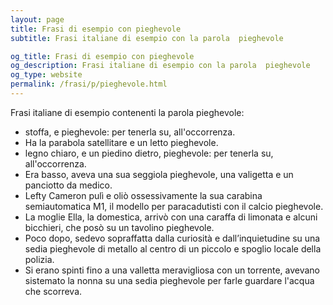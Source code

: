 ```yaml
---
layout: page
title: Frasi di esempio con pieghevole 
subtitle: Frasi italiane di esempio con la parola  pieghevole

og_title: Frasi di esempio con pieghevole 
og_description: Frasi italiane di esempio con la parola  pieghevole
og_type: website
permalink: /frasi/p/pieghevole.html
---
```


Frasi italiane di esempio contenenti la parola pieghevole:


- stoffa, e pieghevole: per tenerla su, all'occorrenza.
- Ha la parabola satellitare e un letto pieghevole.
- legno chiaro, e un piedino dietro, pieghevole: per tenerla su, all'occorrenza.
- Era basso, aveva una sua seggiola pieghevole, una valigetta e un panciotto da medico.
- Lefty Cameron pulì e oliò ossessivamente la sua carabina semiautomatica M1, il modello per paracadutisti con il calcio pieghevole.
- La moglie Ella, la domestica, arrivò con una caraffa di limonata e alcuni bicchieri, che posò su un tavolino pieghevole.
- Poco dopo, sedevo sopraffatta dalla curiosità e dall’inquietudine su una sedia pieghevole di metallo al centro di un piccolo e spoglio locale della polizia.
- Si erano spinti fino a una valletta meravigliosa con un torrente, avevano sistemato la nonna su una sedia pieghevole per farle guardare l'acqua che scorreva.
